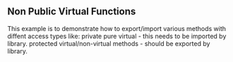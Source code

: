 ## Non Public Virtual Functions

This example is to demonstrate how to export/import various methods with diffent access types like:
    private pure virtual - this needs to be imported by library.
    protected virtual/non-virtual methods - should be exported by library.
